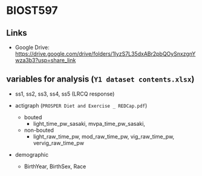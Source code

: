 # BIOST597


## Links

- Google Drive: https://drive.google.com/drive/folders/1lyzS7L35dxABr2pbQOySnxzgnYwza3b3?usp=share_link



## variables for analysis (`Y1 dataset contents.xlsx`)

- ss1, ss2, ss3, ss4, ss5 (LRCQ response)

- actigraph (`PROSPER Diet and Exercise _ REDCap.pdf`)
  - bouted
    - light_time_pw_sasaki, mvpa_time_pw_sasaki, 
  - non-bouted
    - light_raw_time_pw, mod_raw_time_pw, vig_raw_time_pw, vervig_raw_time_pw
    
- demographic
  - BirthYear, BirthSex, Race
